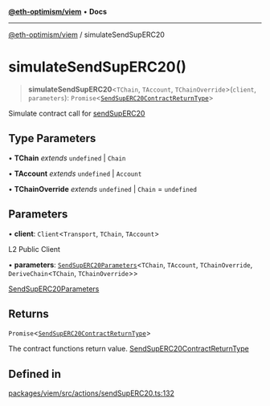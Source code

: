 [**@eth-optimism/viem**](../README.md) • **Docs**

***

[@eth-optimism/viem](../README.md) / simulateSendSupERC20

# simulateSendSupERC20()

> **simulateSendSupERC20**\<`TChain`, `TAccount`, `TChainOverride`\>(`client`, `parameters`): `Promise`\<[`SendSupERC20ContractReturnType`](../type-aliases/SendSupERC20ContractReturnType.md)\>

Simulate contract call for [sendSupERC20](sendSupERC20.md)

## Type Parameters

• **TChain** *extends* `undefined` \| `Chain`

• **TAccount** *extends* `undefined` \| `Account`

• **TChainOverride** *extends* `undefined` \| `Chain` = `undefined`

## Parameters

• **client**: `Client`\<`Transport`, `TChain`, `TAccount`\>

L2 Public Client

• **parameters**: [`SendSupERC20Parameters`](../type-aliases/SendSupERC20Parameters.md)\<`TChain`, `TAccount`, `TChainOverride`, `DeriveChain`\<`TChain`, `TChainOverride`\>\>

[SendSupERC20Parameters](../type-aliases/SendSupERC20Parameters.md)

## Returns

`Promise`\<[`SendSupERC20ContractReturnType`](../type-aliases/SendSupERC20ContractReturnType.md)\>

The contract functions return value. [SendSupERC20ContractReturnType](../type-aliases/SendSupERC20ContractReturnType.md)

## Defined in

[packages/viem/src/actions/sendSupERC20.ts:132](https://github.com/ethereum-optimism/ecosystem/blob/1d855f26d1024617b154d28d909dbc33a421f5de/packages/viem/src/actions/sendSupERC20.ts#L132)
